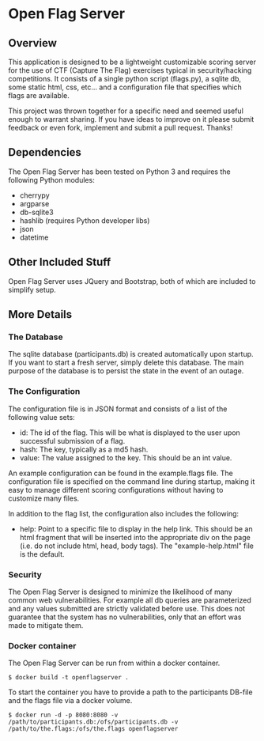 # Open Flag Server

## Overview
This application is designed to be a lightweight customizable scoring server for the use of CTF (Capture The Flag)
exercises typical in security/hacking competitions.  It consists of a single python script (flags.py), a sqlite db,
some static html, css, etc... and a configuration file that specifies which flags are available.

This project was thrown together for a specific need and seemed useful enough to warrant sharing.  If you have ideas to improve
on it please submit feedback or even fork, implement and submit a pull request.  Thanks!

## Dependencies
The Open Flag Server has been tested on Python 3 and requires the following Python modules:
   * cherrypy
   * argparse
   * db-sqlite3
   * hashlib (requires Python developer libs)
   * json
   * datetime
   
## Other Included Stuff
Open Flag Server uses JQuery and Bootstrap, both of which are included to simplify setup.
   
## More Details

### The Database
The sqlite database (participants.db) is created automatically upon startup.  If you want to start a fresh server,
simply delete this database.  The main purpose of the database is to persist the state in the event of an outage.

### The Configuration
The configuration file is in JSON format and consists of a list of the following value sets:
   * id: The id of the flag.  This will be what is displayed to the user upon successful submission of a flag.
   * hash: The key, typically as a md5 hash.
   * value: The value assigned to the key.  This should be an int value.
   
An example configuration can be found in the example.flags file.  The configuration file is specified on the command
line during startup, making it easy to manage different scoring configurations without having to customize many files.

In addition to the flag list, the configuration also includes the following:
   * help: Point to a specific file to display in the help link.  This should be an html fragment that will be inserted
   into the appropriate div on the page (i.e. do not include html, head, body tags).  The "example-help.html" file is
   the default.

### Security
The Open Flag Server is designed to minimize the likelihood of many common web vulnerabilities.  For example all db
queries are parameterized and any values submitted are strictly validated before use.  This does not guarantee that
the system has no vulnerabilities, only that an effort was made to mitigate them.

### Docker container

The Open Flag Server can be run from within a docker container.

    $ docker build -t openflagserver .
	
To start the container you have to provide a path to the participants
DB-file and the flags file via a docker volume.

    $ docker run -d -p 8080:8080 -v /path/to/participants.db:/ofs/participants.db -v /path/to/the.flags:/ofs/the.flags openflagserver
	
